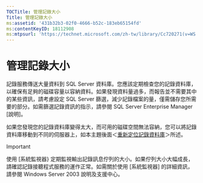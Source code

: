 ```yaml
---
TOCTitle: 管理記錄大小
Title: 管理記錄大小
ms:assetid: '431b32b3-02f0-4666-b52c-183eb65154fd'
ms:contentKeyID: 18112908
ms:mtpsurl: 'https://technet.microsoft.com/zh-tw/library/Cc720271(v=WS.10)'
---
```


管理記錄大小
============

記錄服務傳送大量資料到 SQL Server 資料庫。您應該定期檢查您的記錄資料庫，以確保有足夠的磁碟容量以容納資料。如果發現資料量過多，而報告並不需要其中的某些資訊，請考慮設定 SQL Server 篩選，減少記錄檔案的量，僅需儲存您所需要的部分。如需篩選記錄資訊的指示，請參閱 SQL Server Enterprise Manager \[說明\]。

如果您發現您的記錄資料庫變得太大，而可用的磁碟空間無法容納，您可以將記錄資料庫移動到不同的伺服器上，如本主題後面＜[重新定位記錄資料庫](https://technet.microsoft.com/34ea8045-dc94-422e-9601-29927cfc1534)＞所述。

> [!IMPORTANT]  
> 使用 \[系統監視器} 定期監視輸出記錄訊息佇列的大小。如果佇列大小大幅成長，請確認記錄接聽程式服務的運作正常。如需關於使用 \[系統監視器\] 的詳細資訊，請參閱 Windows Server 2003 說明及支援中心。 
